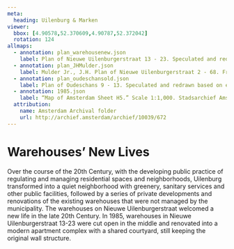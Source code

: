 ```yaml
---
meta:
  heading: Uilenburg & Marken
viewer:
  bbox: [4.90578,52.370609,4.90787,52.372042]
  rotation: 124
allmaps:
  - annotation: plan_warehousenew.json
    label: Plan of Nieuwe Uilenburgerstraat 13 - 23. Speculated and redrawn. Based on a plan of Nieuwe Uilenburgerstraat 15B, posted by Valerius Rentals. 2023.  
  - annotation: plan_JHMulder.json
    label: Mulder Jr., J.H. Plan of Nieuwe Uilenburgerstraat 2 - 68. From Amsterdam, het mekka van de volkshuisvesting Sociale woningbouw 1909-1942 by Vladimir Stissi. Rotterdam, 010, 2007, pp.270-275.
  - annotation: plan_oudeschansold.json
    label: Plan of Oudeschans 9 - 13. Speculated and redrawn based on existing 17th Century warehouse plans.
  - annotation: 1985.json
    label: “Map of Amsterdam Sheet H5.” Scale 1:1,000. Stadsarchief Amsterdam. Published by the Public Works Department and its legal successors, 1985.
  attribution:
    name: Amsterdam Archival folder
    url: http://archief.amsterdam/archief/10039/672
---
```

# Warehouses’ New Lives
Over the course of the 20th Century, with the developing public practice of regulating and managing residential spaces and neighborhoods, Uilenburg transformed into a quiet neighborhood with greenery, sanitary services and other public facilities, followed by a series of private developments and renovations of the existing warehouses that were not managed by the municipality. The warehouses on Nieuwe Uilenburgerstraat welcomed a new life in the late 20th Century. In 1985, warehouses in Nieuwe Uilenburgerstraat 13-23 were cut open in the middle and renovated into a modern apartment complex with a shared courtyard, still keeping the original wall structure.